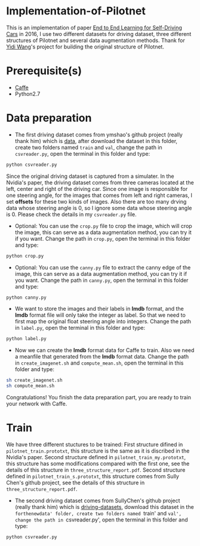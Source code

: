 # Implementation-of-Pilotnet
This is an implementation of paper [End to End Learning for Self-Driving Cars](https://images.nvidia.com/content/tegra/automotive/images/2016/solutions/pdf/end-to-end-dl-using-px.pdf) in 2016, I use two different datasets for driving dataset, three different structures of Pilotnet and several data augmentation methods. Thank for [Yidi Wang](https://github.com/yidiwang21/Caffe-PilotNet)'s project for building the original structure of Pilotnet. 
# Prerequisite(s)
* [Caffe](http://caffe.berkeleyvision.org/)
* Python2.7
# Data preparation
* The first driving dataset comes from ymshao's github project (really thank him) which is [data](https://github.com/ymshao/End-to-End-Learning-for-Self-Driving-Cars), after download the dataset in this folder, create two folders named `train` and `val`, change the path in `csvreader.py`, open the terminal in this folder and type: 
```bash
python csvreader.py
```
Since the original driving dataset is captured from a simulater. In the Nvidia's paper, the driving dataset comes from three cameras located at the left, center and right of the driving car. Since one image is responsible for one steering angle, for the images that comes from left and right cameras, I set **offsets** for these two kinds of images. Also there are too many drving data whose steering angle is 0, so I ignore some data whose steering angle is 0. Please check the details in my `csvreader.py` file. 
* Optional: You can use the `crop.py` file to crop the image, which will crop the image, this can serve as a data augmentation method, you can try it if you want. Change the path in `crop.py`, open the terminal in this folder and type: 
```bash
python crop.py
```
 * Optional: You can use the `canny.py` file to extract the canny edge of the image, this can serve as a data augmentation method, you can try it if you want. Change the path in `canny.py`, open the terminal in this folder and type: 
```bash
python canny.py
```
* We want to store the images and their labels in **lmdb** format, and the **lmdb** format file will only take the integer as label. So that we need to first map the original float steering angle into integers. Change the path in `label.py`, open the terminal in this folder and type: 
```bash
python label.py
```
* Now we can create the **lmdb** format data for Caffe to train. Also we need a meanfile that generated from the **lmdb** format data. Change the path in `create_imagenet.sh` and `compute_mean.sh`, open the terminal in this folder and type: 
```bash
sh create_imagenet.sh
sh compute_mean.sh
```
Congratulations! You finish the data preparation part, you are ready to train your network with Caffe.
# Train
We have three different stuctures to be trained: 
First structure difined in `pilotnet_train.prototxt`, this structure is the same as it is discribed in the Nvidia's paper.
Second structure defined in `pilotnet_train_my.prototxt`, this structure has some modifications compared with the first one, see the details of this structure in `three_structure_report.pdf`.
Second structure defined in `pilotnet_train_s.prototxt`, this structure comes from Sully Chen's github project, see the details of this structure in `three_structure_report.pdf`.


* The second driving dataset comes from SullyChen's github project (really thank him) which is [driving-datasets](https://github.com/SullyChen/driving-datasets), download this dataset in the `forthenewdata' folder, create two folders named `train' and `val', change the path in `csvreader.py', open the terminal in this folder and type:
```bash
python csvreader.py
```


